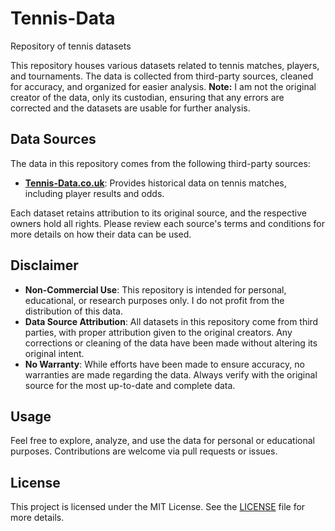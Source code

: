 # Tennis-Data

Repository of tennis datasets

This repository houses various datasets related to tennis matches, players, and tournaments. The data is collected from third-party sources, cleaned for accuracy, and organized for easier analysis. **Note:** I am not the original creator of the data, only its custodian, ensuring that any errors are corrected and the datasets are usable for further analysis.

## Data Sources

The data in this repository comes from the following third-party sources:

- **[Tennis-Data.co.uk](http://www.tennis-data.co.uk/alldata.php)**: Provides historical data on tennis matches, including player results and odds.

Each dataset retains attribution to its original source, and the respective owners hold all rights. Please review each source's terms and conditions for more details on how their data can be used.

## Disclaimer

- **Non-Commercial Use**: This repository is intended for personal, educational, or research purposes only. I do not profit from the distribution of this data.
- **Data Source Attribution**: All datasets in this repository come from third parties, with proper attribution given to the original creators. Any corrections or cleaning of the data have been made without altering its original intent.
- **No Warranty**: While efforts have been made to ensure accuracy, no warranties are made regarding the data. Always verify with the original source for the most up-to-date and complete data.

## Usage

Feel free to explore, analyze, and use the data for personal or educational purposes. Contributions are welcome via pull requests or issues.

## License

This project is licensed under the MIT License. See the [LICENSE](./LICENSE) file for more details.

